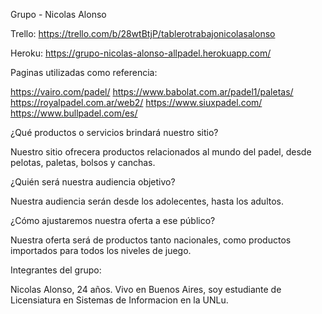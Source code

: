 Grupo - Nicolas Alonso

Trello: https://trello.com/b/28wtBtjP/tablerotrabajonicolasalonso

Heroku: https://grupo-nicolas-alonso-allpadel.herokuapp.com/

Paginas utilizadas como referencia:

https://vairo.com/padel/ https://www.babolat.com.ar/padel1/paletas/ https://royalpadel.com.ar/web2/ https://www.siuxpadel.com/ https://www.bullpadel.com/es/

¿Qué productos o servicios brindará nuestro sitio?

Nuestro sitio ofrecera productos relacionados al mundo del padel, desde pelotas, paletas, bolsos y canchas.

¿Quién será nuestra audiencia objetivo?

Nuestra audiencia serán desde los adolecentes, hasta los adultos.

¿Cómo ajustaremos nuestra oferta a ese público?

Nuestra oferta será de productos tanto nacionales, como productos importados para todos los niveles de juego.

Integrantes del grupo:

Nicolas Alonso, 24 años. Vivo en Buenos Aires, soy estudiante de Licensiatura en Sistemas de Informacion en la UNLu.
